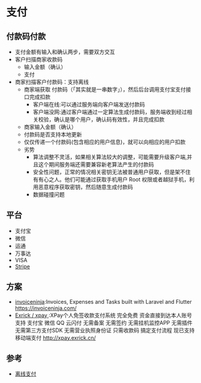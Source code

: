 # 支付

## 付款码付款

* 支付金额有输入和确认两步，需要双方交互
* 客户扫描商家收款码
  - 输入金额（确认）
  - 支付
* 商家扫描客户付款码：支持离线
  - 商家端获取 付款码（「其实就是一串数字」），然后后台调用支付宝支付接口完成扣款
    + 客户端在线:可以通过服务端向客户端发送付款码
    + 客户端没网:通过客户端通过一定算法生成付款码，服务端收到经过相关校验，确认是哪个用户，确认码有效性，并且完成扣款
  - 商家输入金额（确认）
  - 付款码是否支持本地更新
  - 仅仅传递一个付款码(包含相应的用户信息)，就可以向相应的用户扣款
  - 劣势
    + 算法调整不灵活，如果相关算法较大的调整，可能需要升级客户端,并且这个期间服务端还需要兼容新老算法产生的付款码
    + 安全性问题，正常的情况相关密钥无法被普通用户获取，但是架不住有有心之人。他们可能通过获取手机用户 Root 权限或者越狱手机，利用恶意程序获取密钥，然后随意生成付款码
    + 数据碰撞问题

## 平台

* 支付宝
* 微信
* 运通
* 万事达
* VISA
* [Stripe](https://stripe.com/docs)

## 方案

* [invoiceninja](https://github.com/invoiceninja/invoiceninja):Invoices, Expenses and Tasks built with Laravel and Flutter https://invoiceninja.com/
* [ Exrick / xpay ](https://github.com/Exrick/xpay):XPay个人免签收款支付系统 完全免费 资金直接到达本人账号 支持 支付宝 微信 QQ 云闪付 无需备案 无需签约 无需挂机监控APP 无需插件 无需第三方支付SDK 无需营业执照身份证 只需收款码 搞定支付流程 现已支持移动端支付 http://xpay.exrick.cn/

## 参考

* [离线支付](https://mp.weixin.qq.com/s/tUbCNJeRebxP0ZwiSGknNg)
